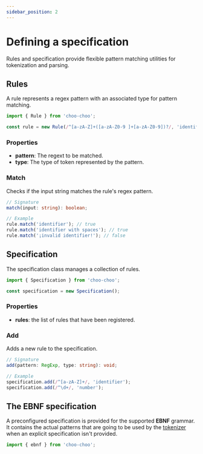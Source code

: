 ```yaml
---
sidebar_position: 2
---
```


# Defining a specification

Rules and specification provide flexible pattern matching utilities for tokenization and parsing.

## Rules

A rule represents a regex pattern with an associated type for pattern matching.

```typescript
import { Rule } from 'choo-choo';

const rule = new Rule(/^[a-zA-Z]+([a-zA-Z0-9 ]+[a-zA-Z0-9])?/, 'identifier');
```

### Properties

- **pattern**: The regext to be matched.
- **type**: The type of token represented by the pattern.

### Match

Checks if the input string matches the rule's regex pattern.

```typescript
// Signature
match(input: string): boolean;

// Example
rule.match('identifier'); // true
rule.match('identifier with spaces'); // true
rule.match('¡invalid identifier!'); // false
```

## Specification

The specification class manages a collection of rules.

```typescript
import { Specification } from 'choo-choo';

const specification = new Specification();
```

### Properties

* **rules**: the list of rules that have been registered.

### Add

Adds a new rule to the specification.

```typescript
// Signature
add(pattern: RegExp, type: string): void;

// Example
specification.add(/^[a-zA-Z]+/, 'identifier');
specification.add(/^\d+/, 'number');
```

## The EBNF specification

A preconfigured specification is provided for the supported **EBNF** grammar. It contains the actual patterns that are going to be used by the [tokenizer](tokenizer.md) when an explicit specification isn't provided.

```typescript
import { ebnf } from 'choo-choo';
```
